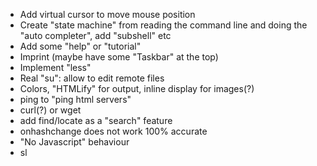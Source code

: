 - Add virtual cursor to move mouse position
- Create "state machine" from reading the command line and doing the "auto completer", add "subshell" etc
- Add some "help" or "tutorial"
- Imprint (maybe have some "Taskbar" at the top)
- Implement "less"
- Real "su": allow to edit remote files
- Colors, "HTMLify" for output, inline display for images(?)
- ping to "ping html servers"
- curl(?) or wget
- add find/locate as a "search" feature
- onhashchange does not work 100% accurate
- "No Javascript" behaviour
- sl

